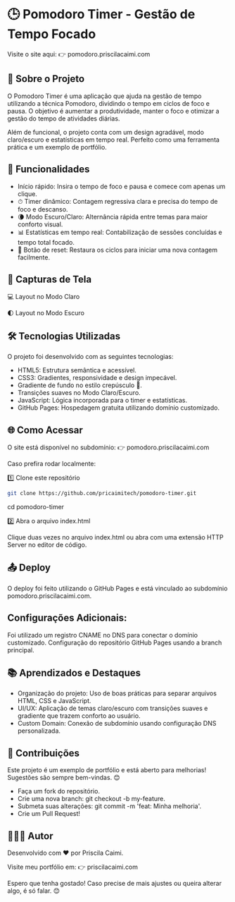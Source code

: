 # 🕒 Pomodoro Timer - Gestão de Tempo Focado
Visite o site aqui: 👉 pomodoro.priscilacaimi.com

## 📌 Sobre o Projeto

O Pomodoro Timer é uma aplicação que ajuda na gestão de tempo utilizando a técnica Pomodoro, dividindo o tempo em ciclos de foco e pausa. O objetivo é aumentar a produtividade, manter o foco e otimizar a gestão do tempo de atividades diárias.

Além de funcional, o projeto conta com um design agradável, modo claro/escuro e estatísticas em tempo real. Perfeito como uma ferramenta prática e um exemplo de portfólio.

## 🚀 Funcionalidades
- Início rápido: Insira o tempo de foco e pausa e comece com apenas um clique.
- ⏱ Timer dinâmico: Contagem regressiva clara e precisa do tempo de foco e descanso.
- 🌘 Modo Escuro/Claro: Alternância rápida entre temas para maior conforto visual.
- 📊 Estatísticas em tempo real: Contabilização de sessões concluídas e tempo total focado.
- 🔄 Botão de reset: Restaura os ciclos para iniciar uma nova contagem facilmente.

## 🎨 Capturas de Tela
💻 Layout no Modo Claro

🌓 Layout no Modo Escuro

## 🛠️ Tecnologias Utilizadas

O projeto foi desenvolvido com as seguintes tecnologias:

- HTML5: Estrutura semântica e acessível.
- CSS3: Gradientes, responsividade e design impecável.
- Gradiente de fundo no estilo crepúsculo 🌄.
- Transições suaves no Modo Claro/Escuro.
- JavaScript: Lógica incorporada para o timer e estatísticas.
- GitHub Pages: Hospedagem gratuita utilizando domínio customizado.

## 🌐 Como Acessar
O site está disponível no subdomínio:
👉 
pomodoro.priscilacaimi.com

Caso prefira rodar localmente:

1️⃣ Clone este repositório
```bash
git clone https://github.com/pricaimitech/pomodoro-timer.git
```
cd pomodoro-timer

2️⃣ Abra o arquivo index.html

Clique duas vezes no arquivo index.html ou abra com uma extensão HTTP Server no editor de código.

## 📤 Deploy
O deploy foi feito utilizando o GitHub Pages e está vinculado ao subdomínio pomodoro.priscilacaimi.com.


## Configurações Adicionais:
Foi utilizado um registro CNAME no DNS para conectar o domínio customizado.
Configuração do repositório GitHub Pages usando a branch principal.

## 📚 Aprendizados e Destaques
- Organização do projeto: Uso de boas práticas para separar arquivos HTML, CSS e JavaScript.
- UI/UX: Aplicação de temas claro/escuro com transições suaves e gradiente que trazem conforto ao usuário.
- Custom Domain: Conexão de subdomínio usando configuração DNS personalizada.

## 🤝 Contribuições
Este projeto é um exemplo de portfólio e está aberto para melhorias! Sugestões são sempre bem-vindas. 😊

- Faça um fork do repositório.
- Crie uma nova branch: git checkout -b my-feature.
- Submeta suas alterações: git commit -m 'feat: Minha melhoria'.
- Crie um Pull Request!

## 👩🏻‍💻 Autor
Desenvolvido com ❤️ por Priscila Caimi.

Visite meu portfólio em: 👉 
priscilacaimi.com


Espero que tenha gostado! Caso precise de mais ajustes ou queira alterar algo, é só falar. 😊
